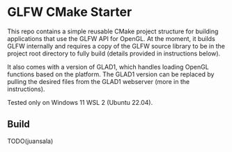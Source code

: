 # GLFW CMake Starter

This repo contains a simple reusable CMake project structure for building applications that use the GLFW API for OpenGL. At the moment, it builds GLFW internally and requires a copy of the GLFW source library to be in the project root directory to fully build (details provided in instructions below). 

It also comes with a version of GLAD1, which handles loading OpenGL functions based on the platform. The GLAD1 version can be replaced by pulling the desired files from the GLAD1 webserver (more in the instructions).

Tested only on Windows 11 WSL 2 (Ubuntu 22.04).

## Build

TODO(juansala)